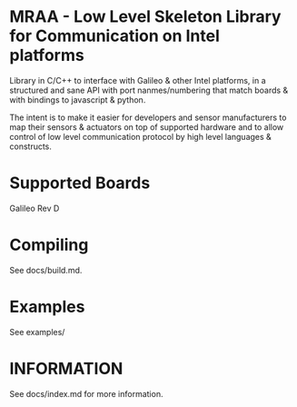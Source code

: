 MRAA - Low Level Skeleton Library for Communication on Intel platforms
==============

Library in C/C++ to interface with Galileo & other Intel platforms, in a
structured and sane API with port nanmes/numbering that match boards & with
bindings to javascript & python.

The intent is to make it easier for developers and sensor manufacturers to map
their sensors & actuators on top of supported hardware and to allow control of
low level communication protocol by high level languages & constructs.

Supported Boards
================

Galileo Rev D

Compiling
=========

See docs/build.md.

Examples
========

See examples/

INFORMATION
===========

See docs/index.md for more information.
